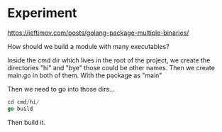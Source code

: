 
# Experiment

https://ieftimov.com/posts/golang-package-multiple-binaries/

How should we build a module with many executables?

Inside the cmd dir which lives in the root of the project,
we create the directories "hi" and "bye" those could be other names.
Then we create main.go in both of them.
With the package as "main"

Then we need to go into those dirs...

```go
cd cmd/hi/
go build
```

Then build it.